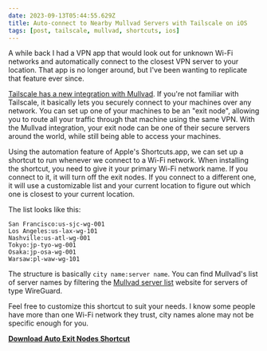 ```yaml
---
date: 2023-09-13T05:44:55.629Z
title: Auto-connect to Nearby Mullvad Servers with Tailscale on iOS
tags: [post, tailscale, mullvad, shortcuts, ios]
---
```


A while back I had a VPN app that would look out for unknown Wi-Fi networks and automatically connect to the closest VPN server to your location. That app is no longer around, but I've been wanting to replicate that feature ever since.

[Tailscale has a new integration with Mullvad](https://tailscale.com/blog/mullvad-integration/). If you're not familiar with Tailscale, it basically lets you securely connect to your machines over any network. You can set up one of your machines to be an "exit node", allowing you to route all your traffic through that machine using the same VPN. With the Mullvad integration, your exit node can be one of their secure servers around the world, while still being able to access your machines.

Using the automation feature of Apple's Shortcuts.app, we can set up a shortcut to run whenever we connect to a Wi-Fi network. When installing the shortcut, you need to give it your primary Wi-Fi network name. If you connect to it, it will turn off the exit nodes. If you connect to a different one, it will use a customizable list and your current location to figure out which one is closest to your current location.

The list looks like this:

```
San Francisco:us-sjc-wg-001
Los Angeles:us-lax-wg-101
Nashville:us-atl-wg-001
Tokyo:jp-tyo-wg-001
Osaka:jp-osa-wg-001
Warsaw:pl-waw-wg-101
```

The structure is basically `city name:server name`. You can find Mullvad's list of server names by filtering the [Mullvad server list](https://mullvad.net/en/servers) website for servers of type WireGuard.

Feel free to customize this shortcut to suit your needs. I know some people have more than one Wi-Fi network they trust, city names alone may not be specific enough for you.

[**Download Auto Exit Nodes Shortcut**](https://www.icloud.com/shortcuts/f0738293325b4aa5bb6f07b2d3571d19)